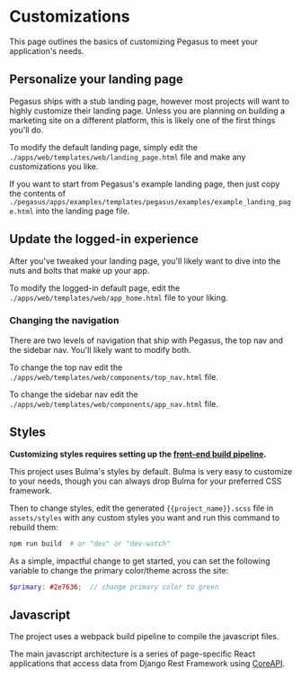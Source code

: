 # Customizations

This page outlines the basics of customizing Pegasus to meet your application's needs.

## Personalize your landing page

Pegasus ships with a stub landing page, however most projects will want to highly customize their landing page.
Unless you are planning on building a marketing site on a different platform, this is likely one of the first 
things you'll do.

To modify the default landing page, simply edit the `./apps/web/templates/web/landing_page.html` file
and make any customizations you like.

If you want to start from Pegasus's example landing page, then just copy the contents of
`./pegasus/apps/examples/templates/pegasus/examples/example_landing_page.html` into the landing page file.

## Update the logged-in experience

After you've tweaked your landing page, you'll likely want to dive into the nuts and bolts that make up your app.

To modify the logged-in default page, edit the `./apps/web/templates/web/app_home.html` file to your liking.

### Changing the navigation

There are two levels of navigation that ship with Pegasus, the top nav and the sidebar nav. You'll likely want to modify both.

To change the top nav edit the `./apps/web/templates/web/components/top_nav.html` file.

To change the sidebar nav edit the `./apps/web/templates/web/components/app_nav.html` file.

## Styles

**Customizing styles requires setting up the [front-end build pipeline](/front-end).**

This project uses Bulma's styles by default.
Bulma is very easy to customize to your needs, 
though you can always drop Bulma for your preferred CSS framework.

Then to change styles, edit the generated `{{project_name}}.scss` file in `assets/styles` with any custom styles you want
and run this command to rebuild them:

```bash
npm run build  # or "dev" or "dev-watch"
```

As a simple, impactful change to get started, you can set the following variable to change
the primary color/theme across the site:

```scss
$primary: #2e7636;  // change primary color to green
```

## Javascript

The project uses a webpack build pipeline to compile the javascript files.

The main javascript architecture is a series of page-specific React applications
that access data from Django Rest Framework using [CoreAPI](https://www.coreapi.org/).
